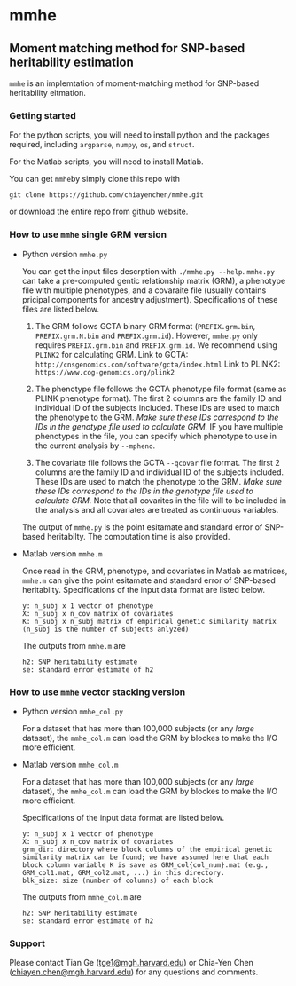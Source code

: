 # mmhe
## Moment matching method for SNP-based heritability estimation

`mmhe` is an implemtation of moment-matching method for SNP-based heritability eitmation.


### Getting started
For the python scripts, you will need to install python and the packages required, including `argparse`, `numpy`, `os`, and `struct`.

For the Matlab scripts, you will need to install Matlab.

You can get `mmhe`by simply clone this repo with 
```  
git clone https://github.com/chiayenchen/mmhe.git
```
or download the entire repo from github website.


### How to use `mmhe` single GRM version
* Python version `mmhe.py`

  You can get the input files descrption with `./mmhe.py --help`.
  `mmhe.py` can take a pre-computed gentic relationship matrix (GRM), a phenotype file with multiple phenotypes, and a covaraite file (usually contains pricipal components for ancestry adjustment). Specifications of these files are listed below.

    1. The GRM follows GCTA binary GRM format (`PREFIX.grm.bin`, `PREFIX.grm.N.bin` and `PREFIX.grm.id`). However, `mmhe.py` only requires `PREFIX.grm.bin` and `PREFIX.grm.id`. We recommend using `PLINK2` for calculating GRM. 
    Link to GCTA: `http://cnsgenomics.com/software/gcta/index.html`
    Link to PLINK2: `https://www.cog-genomics.org/plink2`

    2. The phenotype file follows the GCTA phenotype file format (same as PLINK phenotype format). The first 2 columns are the family ID and individual ID of the subjects included. These IDs are used to match the phenotype to the GRM. _Make sure these IDs correspond to the IDs in the genotype file used to calculate GRM._ IF you have multiple phenotypes in the file, you can specify which phenotype to use in the current analysis by `--mpheno`.

    3. The covariate file follows the GCTA `--qcovar` file format. The first 2 columns are the family ID and individual ID of the subjects included. These IDs are used to match the phenotype to the GRM. _Make sure these IDs correspond to the IDs in the genotype file used to calculate GRM._ Note that all covarites in the file will to be included in the analysis and all covariates are treated as continuous variables.

    The output of `mmhe.py` is the point esitamate and standard error of SNP-based heritabilty. The computation time is also provided.

* Matlab version `mmhe.m`

  Once read in the GRM, phenotype, and covariates in Matlab as matrices, `mmhe.m` can give the point esitamate and standard error of SNP-based heritabilty. Specifications of the input data format are listed below.
    ```
    y: n_subj x 1 vector of phenotype
    X: n_subj x n_cov matrix of covariates
    K: n_subj x n_subj matrix of empirical genetic similarity matrix
    (n_subj is the number of subjects anlyzed)
    ```
  The outputs from `mmhe.m` are
    ```
    h2: SNP heritability estimate
    se: standard error estimate of h2
    ```

### How to use `mmhe` vector stacking version
* Python version `mmhe_col.py`

  For a dataset that has more than 100,000 subjects (or any *large* dataset), the `mmhe_col.m` can load the GRM by blockes to make the I/O more efficient.

* Matlab version `mmhe_col.m`

  For a dataset that has more than 100,000 subjects (or any *large* dataset), the `mmhe_col.m` can load the GRM by blockes to make the I/O more efficient.

  Specifications of the input data format are listed below.
    ```
    y: n_subj x 1 vector of phenotype
    X: n_subj x n_cov matrix of covariates
    grm_dir: directory where block columns of the empirical genetic similarity matrix can be found; we have assumed here that each block column variable K is save as GRM_col{col_num}.mat (e.g., GRM_col1.mat, GRM_col2.mat, ...) in this directory.
    blk_size: size (number of columns) of each block
    ```
  The outputs from `mmhe_col.m` are
    ```
    h2: SNP heritability estimate
    se: standard error estimate of h2
    ```

### Support
Please contact Tian Ge (tge1@mgh.harvard.edu) or Chia-Yen Chen (chiayen.chen@mgh.harvard.edu) for any questions and comments.
